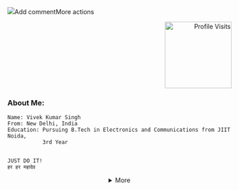 <p><img src="https://capsule-render.vercel.app/api?type=waving&height=140&color=0603E6&text=Hello%20&textBg=false&fontSize=40&fontColor=F8F8FA&fontAlignY=30">Add commentMore actions
</p>

<div  align="right">

<img src="https://komarev.com/ghpvc/?username=vivekrsingh10&color=1567E9&label=Profile+Visits" alt="Profile Visits" width="150"/>
</div>

### About Me:

```
Name: Vivek Kumar Singh
From: New Delhi, India
Education: Pursuing B.Tech in Electronics and Communications from JIIT Noida,
           3rd Year


JUST DO IT!
हर हर महादेव
```

<details align="left">
<summary align="center">More</summary>

<div style="display: flex; justify-content: space-between;">

![vivekrsingh10's Top Languages](https://github-readme-stats.vercel.app/api/top-langs/?username=vivekrsingh10&theme=vue-dark&show_icons=true&hide_border=true&layout=compact)

![vivekrsingh10's Streak](https://github-readme-streak-stats.herokuapp.com/?user=vivekrsingh10&theme=vue-dark&hide_border=true)

</div>

<p align="center">
  <img src="https://github-readme-stats.vercel.app/api?username=vivekrsingh10&theme=vue-dark&show_icons=true&hide_border=true&count_private=true" alt="vivekrsingh10's Stats" />
</p>

<h5>Languages</h5>
<img src="https://skillicons.dev/icons?i=cpp,javascript,python" width="200" />
<h5>Technologies/Frameworks:</h5>
<img src="https://skillicons.dev/icons?i=html,css,bootstrap,react,angular,nodejs,express,mongodb,mysql,git,github,vscode,idea" width="600" />

### Coding Profiles</>

<a href="https://leetcode.com/u/koderkumar/">
  <img src="https://upload.wikimedia.org/wikipedia/commons/8/8e/LeetCode_Logo_1.png?20190719232508" alt="leetcode" height="50" >
</a>

### Socials

<p>

[![LinkedIn](https://img.shields.io/badge/LinkedIn-%230077B5.svg?logo=linkedin&logoColor=white)](linkedin.com/in/vivek-kumar-singh-741011256) [![X](https://img.shields.io/badge/X-black.svg?logo=X&logoColor=white)](https://x.com/vivek_kr__singh)

</p>

<p align="center">
Or,You can mail me here
<a> <a href="mailto:vksingh10may@gmail.com">vksingh10may@gmail.com</a>

</p>
</details>
